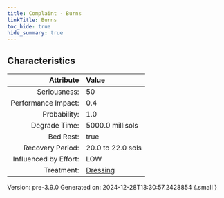 ```yaml
---
title: Complaint - Burns
linkTitle: Burns
toc_hide: true
hide_summary: true
---
```


## Characteristics

| Attribute      | Value |
|--------:|:------|
|Seriousness:|50|
|Performance Impact:|0.4|
|Probability:|1.0|
|Degrade Time:|5000.0 millisols|
|Bed Rest:|true|
|Recovery Period:|20.0 to 22.0 sols|
|Influenced by Effort:|LOW|
|Treatment:|[Dressing](/docs/definitions/treatment/dressing)|
 

Version: pre-3.9.0 Generated on: 2024-12-28T13:30:57.2428854
{.small }